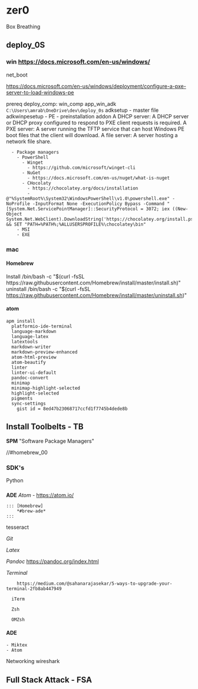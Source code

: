 # zer0

Box Breathing

## deploy_0S
  ### win https://docs.microsoft.com/en-us/windows/

  net_boot

  https://docs.microsoft.com/en-us/windows/deployment/configure-a-pxe-server-to-load-windows-pe


  prereq
  deploy_comp: win_comp app_win_adk
    `C:\Users\amrab\OneDrive\dev\deploy_0s`
      adksetup - master file
      adkwinpesetup - PE - preinstallation addon
  A DHCP server: A DHCP server or DHCP proxy configured to respond to PXE client requests is required.
  A PXE server: A server running the TFTP service that can host Windows PE boot files that the client will download.
  A file server: A server hosting a network file share.

      - Package managers
        - PowerShell
          - Winget
            - https://github.com/microsoft/winget-cli
          - NuGet
            - https://docs.microsoft.com/en-us/nuget/what-is-nuget
          - CHocolaty
            - https://chocolatey.org/docs/installation
            - @"%SystemRoot%\System32\WindowsPowerShell\v1.0\powershell.exe" -NoProfile -InputFormat None -ExecutionPolicy Bypass -Command " [System.Net.ServicePointManager]::SecurityProtocol = 3072; iex ((New-Object System.Net.WebClient).DownloadString('https://chocolatey.org/install.ps1'))" && SET "PATH=%PATH%;%ALLUSERSPROFILE%\chocolatey\bin"
        - MSI
        - EXE

### mac
  #### Homebrew
  Install
    /bin/bash -c "$(curl -fsSL https://raw.githubusercontent.com/Homebrew/install/master/install.sh)"
  uninstall
    /bin/bash -c "$(curl -fsSL https://raw.githubusercontent.com/Homebrew/install/master/uninstall.sh)"



  #### atom
    apm install
      platformio-ide-terminal
      language-markdown
      language-latex
      latextools
      markdown-writer
      markdown-preview-enhanced
      atom-html-preview
      atom-beautify
      linter
      linter-ui-default
      pandoc-convert
      minimap
      minimap-highlight-selected
      highlight-selected
      pigments
      sync-settings
        gist id = 8ed47b23068717ccfd1f7745b4dede8b



## Install Toolbelts - TB

**SPM** "Software Package Managers"

//#homebrew_00

### SDK's
Python

###
**ADE**
  _Atom_ - <https://atom.io/>

    ::: [Homebrew]
        *#brew-ade*
    :::



tesseract


  _Git_

  _Latex_

  _Pandoc_
  https://pandoc.org/index.html

_Terminal_

        https://medium.com/@sahanarajasekar/5-ways-to-upgrade-your-terminal-2fb8ab447949

      iTerm

      Zsh

      OMZsh



#### ADE

    - Miktex
    - Atom

Networking
wireshark

## Full Stack Attack - FSA
